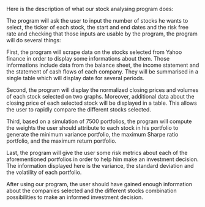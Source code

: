 Here is the description of what our stock analysing program does:


The program will ask the user to input the number of stocks he wants to select, the ticker of each stock, the start and end dates and the risk free rate and checking that those inputs are usable by the program, the program will do several things: 

First, the program will scrape data on the stocks selected from Yahoo finance in order to display some informations about them. Those informations include data from the balance sheet, the income statement and the statement of cash flows of each company. They will be summarised in a single table which will display date for several periods. 

Second, the program will display the normalized closing prices and volumes of each stock selected on two graphs. Moreover, additional data about the closing price of each selected stock will be displayed in a table. This allows the user to rapidly compare the different stocks selected.

Third, based on a simulation of 7500 portfolios, the program will compute the weights the user should attribute to each stock in his portfolio to generate the minimum variance portfolio, the maximum Sharpe ratio portfolio, and the maximum return portfolio. 

Last, the program will give the user some risk metrics about each of the aforementioned portfolios in order to help him make an investment decision. The information displayed here is the variance, the standard deviation and the volatility of each portfolio.

After using our program, the user should have gained enough information about the companies selected and the different stocks combination possibilities to make an informed investment decision.
